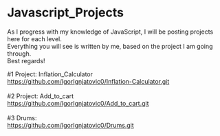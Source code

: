 # Javascript_Projects
As I progress with my knowledge of JavaScript, I will be posting projects here for each level. <br>
Everything you will see is written by me, based on the project I am going through. <br>
Best regards!

#1 Project: Inflation_Calculator<br>
https://github.com/IgorIgnjatovic0/Inflation-Calculator.git
<br><br>
#2 Project: Add_to_cart<br>
https://github.com/IgorIgnjatovic0/Add_to_cart.git
<br><br>
#3 Drums: <br>
https://github.com/IgorIgnjatovic0/Drums.git

